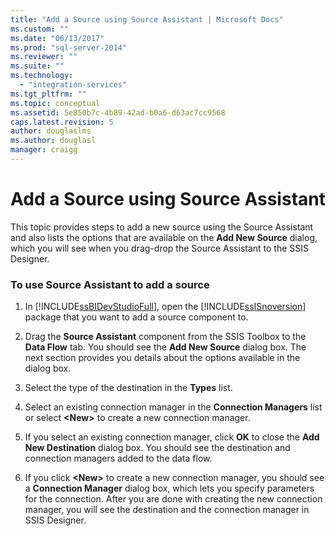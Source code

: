 ```yaml
---
title: "Add a Source using Source Assistant | Microsoft Docs"
ms.custom: ""
ms.date: "06/13/2017"
ms.prod: "sql-server-2014"
ms.reviewer: ""
ms.suite: ""
ms.technology: 
  - "integration-services"
ms.tgt_pltfrm: ""
ms.topic: conceptual
ms.assetid: 5e850b7c-4b89-42ad-b0a6-d63ac7cc9568
caps.latest.revision: 5
author: douglaslms
ms.author: douglasl
manager: craigg
---
```

# Add a Source using Source Assistant
  This topic provides steps to add a new source using the Source Assistant and also lists the options that are available on the **Add New Source** dialog, which you will see when you drag-drop the Source Assistant to the SSIS Designer.  
  
### To use Source Assistant to add a source  
  
1.  In [!INCLUDE[ssBIDevStudioFull](../includes/ssbidevstudiofull-md.md)], open the [!INCLUDE[ssISnoversion](../includes/ssisnoversion-md.md)] package that you want to add a source component to.  
  
2.  Drag the **Source Assistant** component from the SSIS Toolbox to the **Data Flow** tab. You should see the **Add New Source** dialog box. The next section provides you details about the options available in the dialog box.  
  
3.  Select the type of the destination in the **Types** list.  
  
4.  Select an existing connection manager in the **Connection Managers** list or select **\<New>** to create a new connection manager.  
  
5.  If you select an existing connection manager, click **OK** to close the **Add New Destination** dialog box. You should see the destination and connection managers added to the data flow.  
  
6.  If you click **\<New>** to create a new connection manager, you should see a **Connection Manager** dialog box, which lets you specify parameters for the connection. After you are done with creating the new connection manager, you will see the destination and the connection manager in SSIS Designer.  
  
  
